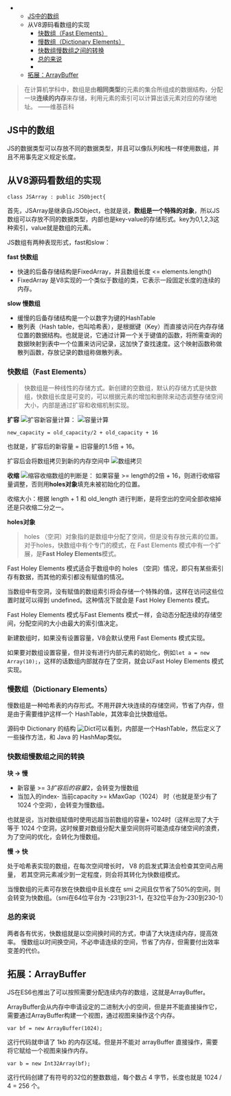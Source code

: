 - - [JS中的数组](#js中的数组)
  - 从V8源码看数组的实现
    - [快数组（Fast Elements）](#快数组fast-elements)
    - [慢数组（Dictionary Elements）](#慢数组dictionary-elements)
    - [快数组慢数组之间的转换](#快数组慢数组之间的转换)
    - [总的来说](#总的来说)
    - 
  - [拓展：ArrayBuffer](#拓展arraybuffer)



> 在计算机学科中，数组是由**相同类型**的元素的集合所组成的数据结构，分配一块**连续的内存**来存储，利用元素的索引可以计算出该元素对应的存储地址。 ——维基百科

## JS中的数组

JS的数据类型可以存放不同的数据类型，并且可以像队列和栈一样使用数组，并且不用事先定义规定长度。

## 从V8源码看数组的实现

```
class JSArray : public JSObject{
```

首先，JSArray是继承自JSObject，也就是说，**数组是一个特殊的对象**，所以JS数组可以存放不同的数据类型，内部也是key-value的存储形式。key为0,1,2,3这种索引，value就是数组的元素。

JS数组有两种表现形式，fast和slow：

**fast 快数组**

- 快速的后备存储结构是FixedArray，并且数组长度 <= elements.length()
- FixedArray 是V8实现的一个类似于数组的类，它表示一段固定长度的连续的内存。

**slow 慢数组**

- 缓慢的后备存储结构是一个以数字为键的HashTable
- 散列表（Hash table，也叫哈希表），是根据键（Key）而直接访问在内存存储位置的数据结构。也就是说，它通过计算一个关于键值的函数，将所需查询的数据映射到表中一个位置来访问记录，这加快了查找速度。这个映射函数称做散列函数，存放记录的数组称做散列表。

### 快数组（Fast Elements）

> 快数组是一种线性的存储方式。新创建的空数组，默认的存储方式是快数组，快数组长度是可变的，可以根据元素的增加和删除来动态调整存储空间大小，内部是通过扩容和收缩机制实现。

**扩容** ![扩容](https://user-gold-cdn.xitu.io/2019/10/9/16daf8b7919824f9?imageView2/0/w/1280/h/960/format/webp/ignore-error/1&ynotemdtimestamp=1612407166483)新容量计算： ![容量计算](https://user-gold-cdn.xitu.io/2019/10/9/16daf8b79d4dbbef?imageView2/0/w/1280/h/960/format/webp/ignore-error/1&ynotemdtimestamp=1612407166483)

```
new_capacity = old_capacity/2 + old_capacity + 16
```

也就是，扩容后的新容量 = 旧容量的1.5倍 + 16。

扩容后会将数组拷贝到新的内存空间中 ![数组拷贝](https://user-gold-cdn.xitu.io/2019/10/9/16daf8b81e4a63ae?imageView2/0/w/1280/h/960/format/webp/ignore-error/1&ynotemdtimestamp=1612407166483)

**收缩** ![缩容](https://user-gold-cdn.xitu.io/2019/10/9/16daf8b8b119c968?imageView2/0/w/1280/h/960/format/webp/ignore-error/1&ynotemdtimestamp=1612407166483)收缩数组的判断是： 如果容量 >= length的2倍 + 16，则进行收缩容量调整，否则用**holes对象**填充未被初始化的位置。

收缩大小：根据 length + 1 和 old_length 进行判断，是将空出的空间全部收缩掉还是只收缩二分之一。

**holes对象**

> holes （空洞）对象指的是数组中分配了空间，但是没有存放元素的位置。对于holes，快数组中有个专门的模式，在 Fast Elements 模式中有一个扩展，是**Fast Holey Elements**模式。

Fast Holey Elements 模式适合于数组中的 holes （空洞）情况，即只有某些索引存有数据，而其他的索引都没有赋值的情况。

当数组中有空洞，没有赋值的数组索引将会存储一个特殊的值，这样在访问这些位置时就可以得到 undefined。这种情况下就会是 Fast Holey Elements 模式。

Fast Holey Elements 模式与Fast Elements 模式一样，会动态分配连续的存储空间，分配空间的大小由最大的索引值决定。

新建数组时，如果没有设置容量，V8会默认使用 Fast Elements 模式实现。

如果要对数组设置容量，但并没有进行内部元素的初始化，例如`let a = new Array(10);`，这样的话数组内部就存在了空洞，就会以Fast Holey Elements 模式实现。

### 慢数组（Dictionary Elements）

慢数组是一种哈希表的内存形式。不用开辟大块连续的存储空间，节省了内存，但是由于需要维护这样一个 HashTable，其效率会比快数组低。

源码中 Dictionary 的结构 ![Dict](https://user-gold-cdn.xitu.io/2019/10/9/16daf8b935661f64?imageView2/0/w/1280/h/960/format/webp/ignore-error/1&ynotemdtimestamp=1612407166483)可以看到，内部是一个HashTable，然后定义了一些操作方法，和 Java 的 HashMap类似。

### 快数组慢数组之间的转换

**块 -> 慢**

- 新容量 >= 3*扩容后的容量*2，会转变为慢数组
- 当加入的index- 当前capacity >= kMaxGap（1024） 时（也就是至少有了 1024 个空洞），会转变为慢数组。

也就是说，当对数组赋值时使用远超当前数组的容量+ 1024时（这样出现了大于等于 1024 个空洞，这时候要对数组分配大量空间则将可能造成存储空间的浪费，为了空间的优化，会转化为慢数组。

**慢 -> 快**

处于哈希表实现的数组，在每次空间增长时， V8 的启发式算法会检查其空间占用量， 若其空洞元素减少到一定程度，则会将其转化为快数组模式。

当慢数组的元素可存放在快数组中且长度在 smi 之间且仅节省了50%的空间，则会转变为快数组。（smi在64位平台为 -231到231-1，在32位平台为-230到230-1）

### 总的来说

两者各有优劣，快数组就是以空间换时间的方式，申请了大块连续内存，提高效率。 慢数组以时间换空间，不必申请连续的空间，节省了内存，但需要付出效率变差的代价。

## 拓展：ArrayBuffer

JS在ES6也推出了可以按照需要分配连续内存的数组，这就是ArrayBuffer。

ArrayBuffer会从内存中申请设定的二进制大小的空间，但是并不能直接操作它，需要通过ArrayBuffer构建一个视图，通过视图来操作这个内存。

```
var bf = new ArrayBuffer(1024); 
```

这行代码就申请了 1kb 的内存区域。但是并不能对 arrayBuffer 直接操作，需要将它赋给一个视图来操作内存。

```
var b = new Int32Array(bf);
```

这行代码创建了有符号的32位的整数数组，每个数占 4 字节，长度也就是 1024 / 4 = 256 个。